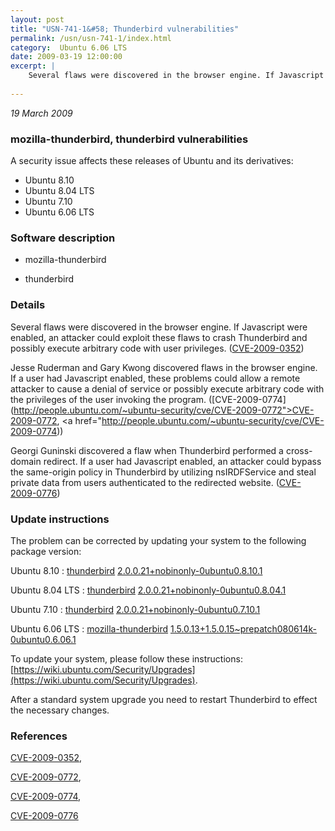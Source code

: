 ```yaml
---
layout: post
title: "USN-741-1&#58; Thunderbird vulnerabilities"
permalink: /usn/usn-741-1/index.html
category:  Ubuntu 6.06 LTS
date: 2009-03-19 12:00:00
excerpt: |
    Several flaws were discovered in the browser engine. If Javascript were enabled, an attacker could exploit these flaws to crash Thunderbird and possibly execute arbitrary code with user privileges. ([CVE-2009-0352](http://people.ubuntu.com/~ubuntu-security/cve/CVE-2009-0352))
    
--- 
```

 
 

*19 March 2009*

### mozilla-thunderbird, thunderbird vulnerabilities

A security issue affects these releases of Ubuntu and its derivatives:

* Ubuntu 8.10
* Ubuntu 8.04 LTS
* Ubuntu 7.10
* Ubuntu 6.06 LTS

### Software description

* mozilla-thunderbird 

* thunderbird 

### Details

Several flaws were discovered in the browser engine. If Javascript were enabled, an attacker could exploit these flaws to crash Thunderbird and possibly execute arbitrary code with user privileges. ([CVE-2009-0352](http://people.ubuntu.com/~ubuntu-security/cve/CVE-2009-0352))

Jesse Ruderman and Gary Kwong discovered flaws in the browser engine. If a user had Javascript enabled, these problems could allow a remote attacker to cause a denial of service or possibly execute arbitrary code with the privileges of the user invoking the program. ([CVE-2009-0774](http://people.ubuntu.com/~ubuntu-security/cve/CVE-2009-0772">CVE-2009-0772</a>, <a href="http://people.ubuntu.com/~ubuntu-security/cve/CVE-2009-0774))

Georgi Guninski discovered a flaw when Thunderbird performed a cross-domain redirect. If a user had Javascript enabled, an attacker could bypass the same-origin policy in Thunderbird by utilizing nsIRDFService and steal private data from users authenticated to the redirected website. ([CVE-2009-0776](http://people.ubuntu.com/~ubuntu-security/cve/CVE-2009-0776)) 

### Update instructions

The problem can be corrected by updating your system to the following package version:

Ubuntu 8.10
 : [thunderbird](https://launchpad.net/ubuntu/+source/thunderbird) <span> [2.0.0.21+nobinonly-0ubuntu0.8.10.1](https://launchpad.net/ubuntu/+source/thunderbird/2.0.0.21+nobinonly-0ubuntu0.8.10.1) </span> 

Ubuntu 8.04 LTS
 : [thunderbird](https://launchpad.net/ubuntu/+source/thunderbird) <span> [2.0.0.21+nobinonly-0ubuntu0.8.04.1](https://launchpad.net/ubuntu/+source/thunderbird/2.0.0.21+nobinonly-0ubuntu0.8.04.1) </span> 

Ubuntu 7.10
 : [thunderbird](https://launchpad.net/ubuntu/+source/thunderbird) <span> [2.0.0.21+nobinonly-0ubuntu0.7.10.1](https://launchpad.net/ubuntu/+source/thunderbird/2.0.0.21+nobinonly-0ubuntu0.7.10.1) </span> 

Ubuntu 6.06 LTS
 : [mozilla-thunderbird](https://launchpad.net/ubuntu/+source/mozilla-thunderbird) <span> [1.5.0.13+1.5.0.15~prepatch080614k-0ubuntu0.6.06.1](https://launchpad.net/ubuntu/+source/mozilla-thunderbird/1.5.0.13+1.5.0.15~prepatch080614k-0ubuntu0.6.06.1) </span> 

To update your system, please follow these instructions: [https://wiki.ubuntu.com/Security/Upgrades](https://wiki.ubuntu.com/Security/Upgrades).

After a standard system upgrade you need to restart Thunderbird to effect the necessary changes. 

### References

 
 [CVE-2009-0352](http://people.ubuntu.com/~ubuntu-security/cve/CVE-2009-0352), 

 [CVE-2009-0772](http://people.ubuntu.com/~ubuntu-security/cve/CVE-2009-0772), 

 [CVE-2009-0774](http://people.ubuntu.com/~ubuntu-security/cve/CVE-2009-0774), 

 [CVE-2009-0776](http://people.ubuntu.com/~ubuntu-security/cve/CVE-2009-0776)
 

